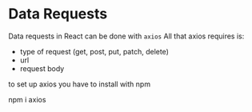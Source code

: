 # Data Requests

Data requests in React can be done with `axios`
All that axios requires is: 
- type of request (get, post, put, patch, delete)
- url
- request body 

to set up axios you have to install with npm

npm i axios